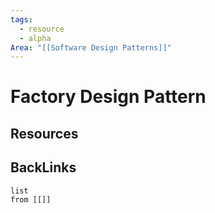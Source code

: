 ```yaml
---
tags:
  - resource
  - alpha
Area: "[[Software Design Patterns]]"
---
```


# Factory Design Pattern


## Resources


## BackLinks

```dataview
list
from [[]]
```


